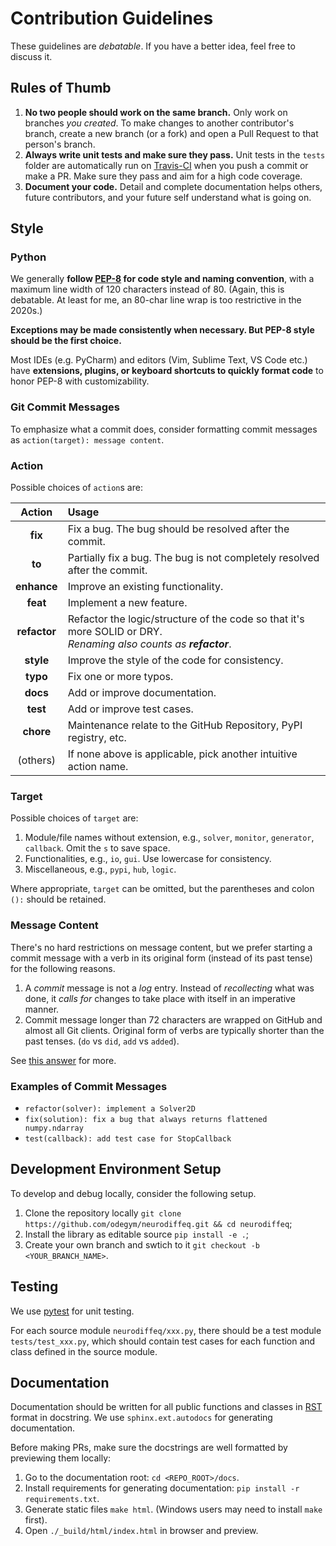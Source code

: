 # Contribution Guidelines

These guidelines are *debatable*. If you have a better idea, feel free to discuss it.

## Rules of Thumb

1. **No two people should work on the same branch.** Only work on branches *you created*. To make changes to another contributor's branch, create a new branch (or a fork) and open a Pull Request to that person's branch.
2. **Always write unit tests and make sure they pass.** Unit tests in the `tests` folder are automatically run on [Travis-CI](https://travis-ci.org) when you push a commit or make a PR. Make sure they pass and aim for a high code coverage.
3. **Document your code.** Detail and complete documentation helps others, future contributors, and your future self understand what is going on.

## Style

### Python

We generally **follow [PEP-8](https://www.python.org/dev/peps/pep-0008/) for code style and naming convention**, with a maximum line width of 120 characters instead of 80. (Again, this is debatable. At least for me, an 80-char line wrap is too restrictive in the 2020s.)

**Exceptions may be made consistently when necessary. But PEP-8 style should be the first choice.**

Most IDEs (e.g. PyCharm) and editors (Vim, Sublime Text, VS Code etc.) have **extensions, plugins, or keyboard shortcuts to quickly format code** to honor PEP-8 with customizability.

### Git Commit Messages

To emphasize what a commit does, consider formatting commit messages as `action(target): message content`. 

### Action

Possible choices of `action`s are:

|    Action    | Usage                                                        |
| :----------: | :----------------------------------------------------------- |
|   **fix**    | Fix a bug. The bug should be resolved after the commit.      |
|    **to**    | Partially fix a bug. The bug is not completely resolved after the commit. |
| **enhance**  | Improve an existing functionality.                           |
|   **feat**   | Implement a new feature.                                     |
| **refactor** | Refactor the logic/structure of the code so that it's more SOLID or DRY. <br />*Renaming also counts as **refactor***. |
|  **style**   | Improve the style of the code for consistency.               |
|   **typo**   | Fix one or more typos.                                       |
|   **docs**   | Add or improve documentation.                                |
|   **test**   | Add or improve test cases.                                   |
|  **chore**   | Maintenance relate to the GitHub Repository, PyPI registry, etc. |
|   (others)   | If none above is applicable, pick another intuitive action name. |

### Target

Possible choices of `target` are:

1. Module/file names without extension, e.g., `solver`, `monitor`, `generator`, `callback`. Omit the `s` to save space.
2. Functionalities, e.g., `io`, `gui`. Use lowercase for consistency.
3. Miscellaneous, e.g., `pypi`, `hub`, `logic`.

Where appropriate, `target` can be omitted, but the parentheses and colon `():` should be retained.

### Message Content

There's no hard restrictions on message content, but we prefer starting a commit message with a verb in its original form (instead of its past tense) for the following reasons.

1. A *commit* message is not a *log* entry. Instead of *recollecting* what was done, it *calls for* changes to take place with itself in an imperative manner.
2. Commit message longer than 72 characters are wrapped on GitHub and almost all Git clients. Original form of verbs are typically shorter than the past tenses. (`do` vs `did`, `add` vs `added`).

See [this answer](https://stackoverflow.com/a/3580764/6685437) for more.

### Examples of Commit Messages

- `refactor(solver): implement a Solver2D`
- `fix(solution): fix a bug that always returns flattened numpy.ndarray`
- `test(callback): add test case for StopCallback`

## Development Environment Setup

To develop and debug locally, consider the following setup.

1. Clone the repository locally `git clone https://github.com/odegym/neurodiffeq.git && cd neurodiffeq`;
2. Install the library as editable source `pip install -e .`;
3. Create your own branch and swtich to it `git checkout -b <YOUR_BRANCH_NAME>`.

## Testing

We use [pytest](https://pytest.org) for unit testing.

For each source module `neurodiffeq/xxx.py`, there should be a test module `tests/test_xxx.py`, which should contain test cases for each function and class defined in the source module.

## Documentation

Documentation should be written for all public functions and classes in [RST](https://learnxinyminutes.com/docs/rst/) format in docstring. We use `sphinx.ext.autodocs` for  generating documentation. 

Before making PRs, make sure the docstrings are well formatted by previewing them locally:

1. Go to the documentation root: `cd <REPO_ROOT>/docs`.
2. Install requirements for generating documentation: `pip install -r requirements.txt`.
3. Generate static files `make html`. (Windows users may need to install `make` first).
4. Open `./_build/html/index.html` in browser and preview.